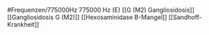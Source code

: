 #Frequenzen/775000Hz
775000 Hz (E)
[[G (M2) Gangliosidosis]]
[[Gangliosidosis G (M2)]]
[[Hexosaminidase B-Mangel]]
[[Sandhoff-Krankheit]]